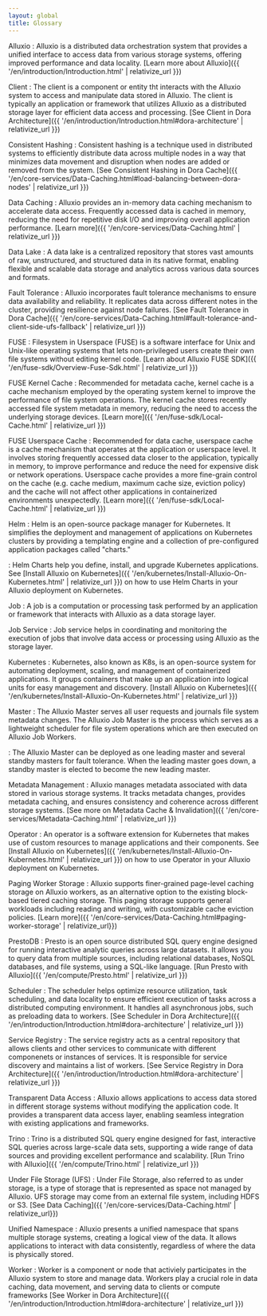 ```yaml
---
layout: global
title: Glossary
---
```


Alluxio
: Alluxio is a distributed data orchestration system that provides a unified interface to access data from various storage systems, offering improved performance and data locality. [Learn more about Alluxio]({{ '/en/introduction/Introduction.html' | relativize_url }})

Client
: The client is a component or entity tht interacts with the Alluxio system to access and manipulate data stored in Alluxio. The client is typically an application or framework that utilizes Alluxio as a distributed storage layer for efficient data access and processing. [See Client in Dora Architecture]({{ '/en/introduction/Introduction.html#dora-architecture' | relativize_url }})

Consistent Hashing
: Consistent hashing is a technique used in distributed systems to efficiently distribute data across multiple nodes in a way that minimizes data movement and disruption when nodes are added or removed from the system. [See Consistent Hashing in Dora Cache]({{ '/en/core-services/Data-Caching.html#load-balancing-between-dora-nodes' | relativize_url }})

Data Caching
: Alluxio provides an in-memory data caching mechanism to accelerate data access. Frequently accessed data is cached in memory, reducing the need for repetitive disk I/O and improving overall application performance. [Learn more]({{ '/en/core-services/Data-Caching.html' | relativize_url }})

Data Lake
: A data lake is a centralized repository that stores vast amounts of raw, unstructured, and structured data in its native format, enabling flexible and scalable data storage and analytics across various data sources and formats.

Fault Tolerance
: Alluxio incorporates fault tolerance mechanisms to ensure data availability and reliability. It replicates data across different notes in the cluster, providing resilience against node failures. [See Fault Tolerance in Dora Cache]({{ '/en/core-services/Data-Caching.html#fault-tolerance-and-client-side-ufs-fallback' | relativize_url }})

FUSE
: Filesystem in Userspace (FUSE) is a software interface for Unix and Unix-like operating systems that lets non-privileged users create their own file systems without editing kernel code. [Learn about Alluxio FUSE SDK]({{ '/en/fuse-sdk/Overview-Fuse-Sdk.html' | relativize_url }})

FUSE Kernel Cache
: Recommended for metadata cache, kernel cache is a cache mechanism employed by the operating system kernel to improve the performance of file system operations. The kernel cache stores recently accessed file system metadata in memory, reducing the need to access the underlying storage devices. [Learn more]({{ '/en/fuse-sdk/Local-Cache.html' | relativize_url }})

FUSE Userspace Cache
: Recommended for data cache, userspace cache is a cache mechanism that operates at the application or userspace level. It involves storing frequently accessed data closer to the application, typically in memory, to improve performance and reduce the need for expensive disk or network operations. Userspace cache provides a more fine-grain control on the cache (e.g. cache medium, maximum cache size, eviction policy) and the cache will not affect other applications in containerized environments unexpectedly. [Learn more]({{ '/en/fuse-sdk/Local-Cache.html' | relativize_url }})

Helm
: Helm is an open-source package manager for Kubernetes. It simplifies the deployment and management of applications on Kubernetes clusters by providing a templating engine and a collection of pre-configured application packages called "charts." 

: Helm Charts help you define, install, and upgrade Kubernetes applications. See [Install Alluxio on Kubernetes]({{ '/en/kubernetes/Install-Alluxio-On-Kubernetes.html' | relativize_url }}) on how to use Helm Charts in your Alluxio deployment on Kubernetes.

Job
: A job is a computation or processing task performed by an application or framework that interacts with Alluxio as a data storage layer.

Job Service
: Job service helps in coordinating and monitoring the execution of jobs that involve data access or processing using Alluxio as the storage layer.

Kubernetes
: Kubernetes, also known as K8s, is an open-source system for automating deployment, scaling, and management of containerized applications. It groups containers that make up an application into logical units for easy management and discovery. [Install Alluxio on Kubernetes]({{ '/en/kubernetes/Install-Alluxio-On-Kubernetes.html' | relativize_url }})

Master
: The Alluxio Master serves all user requests and journals file system metadata changes. The Alluxio Job Master is the process which serves as a lightweight scheduler for file system operations which are then executed on Alluxio Job Workers.

: The Alluxio Master can be deployed as one leading master and several standby masters for fault tolerance. When the leading master goes down, a standby master is elected to become the new leading master.

Metadata Management
: Alluxio manages metadata associated with data stored in various storage systems. It tracks metadata changes, provides metadata caching, and ensures consistency and coherence across different storage systems. [See more on Metadata Cache & Invalidation]({{ '/en/core-services/Metadata-Caching.html' | relativize_url }})

Operator
: An operator is a software extension for Kubernetes that makes use of custom resources to manage applications and their components. See [Install Alluxio on Kubernetes]({{ '/en/kubernetes/Install-Alluxio-On-Kubernetes.html' | relativize_url }}) on how to use Operator in your Alluxio deployment on Kubernetes.

Paging Worker Storage
: Alluxio supports finer-grained page-level caching storage on Alluxio workers, as an alternative option to the existing block-based tiered caching storage. This paging storage supports general workloads including reading and writing, with customizable cache eviction policies. [Learn more]({{ '/en/core-services/Data-Caching.html#paging-worker-storage' | relativize_url}})

PrestoDB
: Presto is an open source distributed SQL query engine designed for running interactive analytic queries across large datasets. It allows you to query data from multiple sources, including relational databases, NoSQL databases, and file systems, using a SQL-like language. [Run Presto with Alluxio]({{ '/en/compute/Presto.html' | relativize_url }})

Scheduler
: The scheduler helps optimize resource utilization, task scheduling, and data locality to ensure efficient execution of tasks across a distributed computing environment. It handles all asynchronous jobs, such as preloading data to workers. [See Scheduler in Dora Architecture]({{ '/en/introduction/Introduction.html#dora-architecture' | relativize_url }})

Service Registry
: The service registry acts as a central repository that allows clients and other services to communicate with different componenets or instances of services. It is responsible for service discovery and maintains a list of workers. [See Service Registry in Dora Architecture]({{ '/en/introduction/Introduction.html#dora-architecture' | relativize_url }})

Transparent Data Access
: Alluxio allows applications to access data stored in different storage systems without modifying the application code. It provides a transparent data access layer, enabling seamless integration with existing applications and frameworks.

Trino
: Trino is a distributed SQL query engine designed for fast, interactive SQL queries across large-scale data sets, supporting a wide range of data sources and providing excellent performance and scalability. [Run Trino with Alluxio]({{ '/en/compute/Trino.html' | relativize_url }})

Under File Storage (UFS)
: Under File Storage, also referred to as under storage, is a type of storage that is represented as space not managed by Alluxio. UFS storage may come from an external file system, including HDFS or S3. [See Data Caching]({{ '/en/core-services/Data-Caching.html' | relativize_url}})

Unified Namespace
: Alluxio presents a unified namespace that spans multiple storage systems, creating a logical view of the data. It allows applications to interact with data consistently, regardless of where the data is physically stored.

Worker
: Worker is a component or node that activiely participates in the Alluxio system to store and manage data. Workers play a crucial role in data caching, data movement, and serving data to clients or compute frameworks [See Worker in Dora Architecture]({{ '/en/introduction/Introduction.html#dora-architecture' | relativize_url }})
